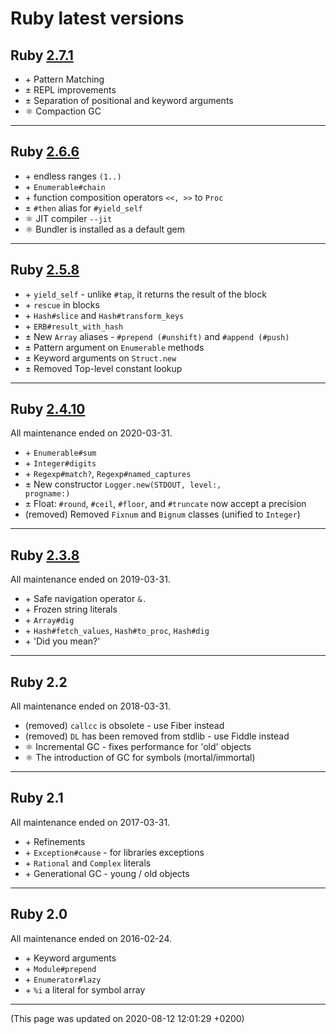 # Ruby latest versions




## Ruby [2.7.1](https://www.ruby-lang.org/en/news/2020/03/31/ruby-2-7-1-released/)
  

  * &#43; Pattern Matching
  * &#177; REPL improvements
  * &#177; Separation of positional and keyword arguments
  * &#9883; Compaction GC
  
----



## Ruby [2.6.6](https://www.ruby-lang.org/en/news/2020/03/31/ruby-2-6-6-released/)
  

  * &#43; endless ranges <code>(1..)</code>
  * &#43; <code>Enumerable#chain</code>
  * &#43; function composition operators <code><<, >></code> to <code>Proc</code>
  * &#177; <code>#then</code> alias for <code>#yield_self</code>
  * &#9883; JIT compiler <code>--jit</code>
  * &#9883; Bundler is installed as a default gem
  
----



## Ruby [2.5.8](https://www.ruby-lang.org/en/news/2020/03/31/ruby-2-5-8-released/)
  

  * &#43; <code>yield_self</code> - unlike <code>#tap</code>, it returns the result of the block
  * &#43; <code>rescue</code> in blocks
  * &#43; <code>Hash#slice</code> and <code>Hash#transform_keys</code>
  * &#43; <code>ERB#result_with_hash</code>
  * &#177; New <code>Array</code> aliases - <code>#prepend (#unshift)</code> and <code>#append (#push)</code>
  * &#177; Pattern argument on <code>Enumerable</code> methods
  * &#177; Keyword arguments on <code>Struct.new</code>
  * &#177; Removed Top-level constant lookup
  
----



## Ruby [2.4.10](https://www.ruby-lang.org/en/news/2020/03/31/ruby-2-4-10-released/)
  

All maintenance ended on 2020-03-31.
  
  * &#43; <code>Enumerable#sum</code>
  * &#43; <code>Integer#digits</code>
  * &#43; <code>Regexp#match?</code>, <code>Regexp#named_captures</code>
  * &#177; New constructor <code>Logger.new(STDOUT, level:, progname:)</code>
  * &#177; Float: <code>#round</code>, <code>#ceil</code>, <code>#floor</code>, and <code>#truncate</code> now accept a precision
  * (removed) Removed <code>Fixnum</code> and <code>Bignum</code> classes (unified to <code>Integer</code>)
  
----



## Ruby [2.3.8](https://www.ruby-lang.org/en/news/2018/10/17/ruby-2-3-8-released)
  

All maintenance ended on 2019-03-31.
  
  * &#43; Safe navigation operator <code>&.</code>
  * &#43; Frozen string literals
  * &#43; <code>Array#dig</code>
  * &#43; <code>Hash#fetch_values</code>, <code>Hash#to_proc</code>, <code>Hash#dig</code>
  * &#43; 'Did you mean?'
  
----



## Ruby 2.2
  

All maintenance ended on 2018-03-31.
  
  * (removed) <code>callcc</code> is obsolete - use Fiber instead
  * (removed) <code>DL</code> has been removed from stdlib - use Fiddle instead
  * &#9883; Incremental GC - fixes performance for 'old' objects
  * &#9883; The introduction of GC for symbols (mortal/immortal)
  
----



## Ruby 2.1
  

All maintenance ended on 2017-03-31.
  
  * &#43; Refinements
  * &#43; <code>Exception#cause</code> - for libraries exceptions
  * &#43; <code>Rational</code> and <code>Complex</code> literals
  * &#43; Generational GC - young / old objects
  
----



## Ruby 2.0
  

All maintenance ended on 2016-02-24.
  
  * &#43; Keyword arguments
  * &#43; <code>Module#prepend</code>
  * &#43; <code>Enumerator#lazy</code>
  * &#43; <code>%i</code> a literal for symbol array
  
----

(This page was updated on 2020-08-12 12:01:29 +0200)
